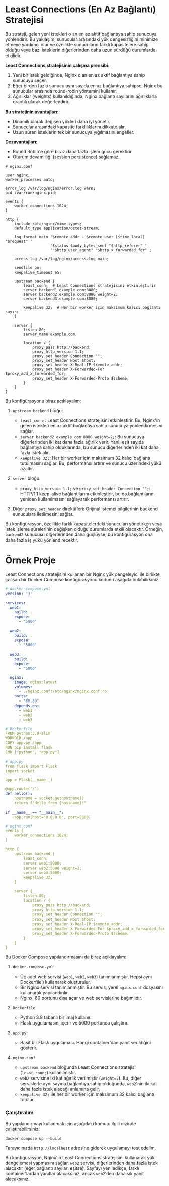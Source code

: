 # Least Connections (En Az Bağlantı) Stratejisi

Bu strateji, gelen yeni istekleri o an en az aktif bağlantıya sahip sunucuya yönlendirir. Bu yaklaşım, sunucular arasındaki yük dengesizliğini minimize etmeye yardımcı olur ve özellikle sunucuların farklı kapasitelere sahip olduğu veya bazı isteklerin diğerlerinden daha uzun sürdüğü durumlarda etkilidir.

**Least Connections stratejisinin çalışma prensibi:**
1. Yeni bir istek geldiğinde, Nginx o an en az aktif bağlantıya sahip sunucuyu seçer.
2. Eğer birden fazla sunucu aynı sayıda en az bağlantıya sahipse, Nginx bu sunucular arasında round-robin yöntemini kullanır.
3. Ağırlıklar (weights) kullanıldığında, Nginx bağlantı sayılarını ağırlıklarla orantılı olarak değerlendirir.


**Bu stratejinin avantajları:**
- Dinamik olarak değişen yükleri daha iyi yönetir.
- Sunucular arasındaki kapasite farklılıklarını dikkate alır.
- Uzun süren isteklerin tek bir sunucuya yığılmasını engeller.

**Dezavantajları:**
- Round Robin'e göre biraz daha fazla işlem gücü gerektirir.
- Oturum devamlılığı (session persistence) sağlamaz.


```nginx
# nginx.conf

user nginx;
worker_processes auto;

error_log /var/log/nginx/error.log warn;
pid /var/run/nginx.pid;

events {
    worker_connections 1024;
}

http {
    include /etc/nginx/mime.types;
    default_type application/octet-stream;

    log_format main '$remote_addr - $remote_user [$time_local] "$request" '
                    '$status $body_bytes_sent "$http_referer" '
                    '"$http_user_agent" "$http_x_forwarded_for"';

    access_log /var/log/nginx/access.log main;

    sendfile on;
    keepalive_timeout 65;

    upstream backend {
        least_conn;  # Least Connections stratejisini etkinleştirir
        server backend1.example.com:8080;
        server backend2.example.com:8080 weight=2;
        server backend3.example.com:8080;
        
        keepalive 32;  # Her bir worker için maksimum kalıcı bağlantı sayısı
    }

    server {
        listen 80;
        server_name example.com;

        location / {
            proxy_pass http://backend;
            proxy_http_version 1.1;
            proxy_set_header Connection "";
            proxy_set_header Host $host;
            proxy_set_header X-Real-IP $remote_addr;
            proxy_set_header X-Forwarded-For $proxy_add_x_forwarded_for;
            proxy_set_header X-Forwarded-Proto $scheme;
        }
    }
}

```

Bu konfigürasyonu biraz açıklayalım:

1. `upstream backend` bloğu:
   - `least_conn;`: Least Connections stratejisini etkinleştirir. Bu, Nginx'in gelen istekleri en az aktif bağlantıya sahip sunucuya yönlendirmesini sağlar.
   - `server backend2.example.com:8080 weight=2;`: Bu sunucuya diğerlerinden iki kat daha fazla ağırlık verir. Yani, eşit sayıda bağlantıya sahip olduklarında, bu sunucu diğerlerinden iki kat daha fazla istek alır.
   - `keepalive 32;`: Her bir worker için maksimum 32 kalıcı bağlantı tutulmasını sağlar. Bu, performansı artırır ve sunucu üzerindeki yükü azaltır.

2. `server` bloğu:
   - `proxy_http_version 1.1;` ve `proxy_set_header Connection "";`: HTTP/1.1 keep-alive bağlantılarını etkinleştirir, bu da bağlantıların yeniden kullanılmasını sağlayarak performansı artırır.

3. Diğer `proxy_set_header` direktifleri: Orijinal istemci bilgilerinin backend sunuculara iletilmesini sağlar.

Bu konfigürasyon, özellikle farklı kapasitelerdeki sunucuları yönetirken veya istek işleme sürelerinin değişken olduğu durumlarda etkili olacaktır. 
Örneğin, `backend2` sunucusu diğerlerinden daha güçlüyse, bu konfigürasyon ona daha fazla iş yükü yönlendirecektir.

# Örnek Proje
Least Connections stratejisini kullanan bir Nginx yük dengeleyici ile birlikte çalışan bir Docker Compose konfigürasyonu kodunu aşağıda bulabilirsiniz. 

```yaml
# docker-compose.yml
version: '3'

services:
  web1:
    build: .
    expose:
      - "5000"
  
  web2:
    build: .
    expose:
      - "5000"
  
  web3:
    build: .
    expose:
      - "5000"

  nginx:
    image: nginx:latest
    volumes:
      - ./nginx.conf:/etc/nginx/nginx.conf:ro
    ports:
      - "80:80"
    depends_on:
      - web1
      - web2
      - web3

# Dockerfile
FROM python:3.9-slim
WORKDIR /app
COPY app.py /app
RUN pip install flask
CMD ["python", "app.py"]

# app.py
from flask import Flask
import socket

app = Flask(__name__)

@app.route('/')
def hello():
    hostname = socket.gethostname()
    return f"Hello from {hostname}!"

if __name__ == "__main__":
    app.run(host='0.0.0.0', port=5000)

# nginx.conf
events {
    worker_connections 1024;
}

http {
    upstream backend {
        least_conn;
        server web1:5000;
        server web2:5000 weight=2;
        server web3:5000;
        keepalive 32;
    }

    server {
        listen 80;
        location / {
            proxy_pass http://backend;
            proxy_http_version 1.1;
            proxy_set_header Connection "";
            proxy_set_header Host $host;
            proxy_set_header X-Real-IP $remote_addr;
            proxy_set_header X-Forwarded-For $proxy_add_x_forwarded_for;
            proxy_set_header X-Forwarded-Proto $scheme;
        }
    }
}

```

Bu Docker Compose yapılandırmasını da biraz açıklayalım:

1. `docker-compose.yml`:
   - Üç adet web servisi (`web1`, `web2`, `web3`) tanımlanmıştır. Hepsi aynı Dockerfile'ı kullanarak oluşturulur.
   - Bir Nginx servisi tanımlanmıştır. Bu servis, yerel `nginx.conf` dosyasını kullanarak yapılandırılır.
   - Nginx, 80 portunu dışa açar ve web servislerine bağımlıdır.

2. `Dockerfile`:
   - Python 3.9 tabanlı bir imaj kullanır.
   - Flask uygulamasını içerir ve 5000 portunda çalıştırır.

3. `app.py`:
   - Basit bir Flask uygulaması. Hangi container'dan yanıt verildiğini gösterir.

4. `nginx.conf`:
   - `upstream backend` bloğunda Least Connections stratejisi (`least_conn;`) kullanılmıştır.
   - `web2` servisine iki kat ağırlık verilmiştir (`weight=2`). Bu, diğer servislerle aynı sayıda bağlantıya sahip olduğunda, `web2`'nin iki kat daha fazla istek alacağı anlamına gelir.
   - `keepalive 32;` ile her bir worker için maksimum 32 kalıcı bağlantı tutulur.

### Çalıştıralım
Bu yapılandırmayı kullanmak için aşağıdaki komutu ilgili dizinde çalıştırabilirsiniz:
   ```
   docker-compose up --build
   ```

Tarayıcınızda `http://localhost` adresine giderek uygulamayı test edelim.

Bu konfigürasyon, Nginx'in Least Connections stratejisini kullanarak yük dengelemesi yapmasını sağlar. `web2` servisi, diğerlerinden daha fazla istek alacaktır (eğer bağlantı sayıları eşitse). Sayfayı yeniledikçe, farklı container'lardan yanıtlar alacaksınız, ancak `web2`'den daha sık yanıt alacaksınız.

